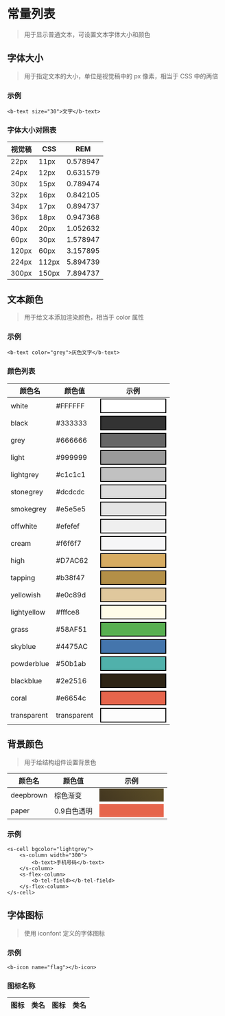 # 常量列表
> 用于显示普通文本，可设置文本字体大小和颜色

## 字体大小
> 用于指定文本的大小，单位是视觉稿中的 px 像素，相当于 CSS 中的两倍

### 示例

```
<b-text size="30">文字</b-text>
```

### 字体大小对照表

 视觉稿 | CSS | REM 
--- | --- | ---
 22px | 11px | 0.578947 
 24px | 12px | 0.631579
 30px | 15px | 0.789474
 32px | 16px | 0.842105
 34px | 17px | 0.894737 
 36px | 18px | 0.947368
 40px | 20px | 1.052632
 60px | 30px | 1.578947
 120px | 60px | 3.157895
 224px | 112px | 5.894739
 300px | 150px | 7.894737

## 文本颜色
> 用于给文本添加渲染颜色，相当于 color 属性

### 示例

```
<b-text color="grey">灰色文字</b-text>
```

### 颜色列表

 颜色名 | 颜色值 | 示例 
--- | --- | ---
 white			| #FFFFFF | <div style="background: #FFFFFF;border: 2px solid #000;width: 150px;height:30px;">&nbsp;</div>
 black			| #333333 | <div style="background: #333333;border: 2px solid #000;width: 150px;height:30px;">&nbsp;</div>
 grey 			| #666666 | <div style="background: #666666;border: 2px solid #000;width: 150px;height:30px;">&nbsp;</div>
 light			| #999999 | <div style="background: #999999;border: 2px solid #000;width: 150px;height:30px;">&nbsp;</div>
 lightgrey	| #c1c1c1 | <div style="background: #c1c1c1;border: 2px solid #000;width: 150px;height:30px;">&nbsp;</div> 
 stonegrey 	| #dcdcdc | <div style="background: #dcdcdc;border: 2px solid #000;width: 150px;height:30px;">&nbsp;</div>
 smokegrey 	| #e5e5e5 | <div style="background: #e5e5e5;border: 2px solid #000;width: 150px;height:30px;">&nbsp;</div>
 offwhite 	| #efefef | <div style="background: #efefef;border: 2px solid #000;width: 150px;height:30px;">&nbsp;</div>
 cream 		| #f6f6f7 | <div style="background: #f6f6f7;border: 2px solid #000;width: 150px;height:30px;">&nbsp;</div>
 high 			| #D7AC62 | <div style="background: #D7AC62;border: 2px solid #000;width: 150px;height:30px;">&nbsp;</div>
 tapping 		| #b38f47 | <div style="background: #b38f47;border: 2px solid #000;width: 150px;height:30px;">&nbsp;</div>
 yellowish	| #e0c89d | <div style="background: #e0c89d;border: 2px solid #000;width: 150px;height:30px;">&nbsp;</div>
 lightyellow	| #fffce8 | <div style="background: #fffce8;border: 2px solid #000;width: 150px;height:30px;">&nbsp;</div>
 grass 		| #58AF51 | <div style="background: #58AF51;border: 2px solid #000;width: 150px;height:30px;">&nbsp;</div>
 skyblue		| #4475AC | <div style="background: #4475AC;border: 2px solid #000;width: 150px;height:30px;">&nbsp;</div>
 powderblue 	| #50b1ab | <div style="background: #50b1ab;border: 2px solid #000;width: 150px;height:30px;">&nbsp;</div>   
 blackblue 	| #2e2516 | <div style="background: #2e2516;border: 2px solid #000;width: 150px;height:30px;">&nbsp;</div>
 coral 		| #e6654c | <div style="background: #e6654c;border: 2px solid #000;width: 150px;height:30px;">&nbsp;</div>
 transparent	| transparent |<div style="background: transparent;border: 2px solid #000;width: 150px;height:30px;">&nbsp;</div>

## 背景颜色
> 用于给结构组件设置背景色

 颜色名 | 颜色值 | 示例 
--- | --- | ---
deepbrown | 棕色渐变 |<div style="background: -webkit-linear-gradient(-135deg, #5c4e27, #423620 );width: 150px;height:30px;">&nbsp;</div> 
paper | 0.9白色透明 | <div style="background: #e6654c;width: 150px;height:30px;"><div style="rgba(255,255,255,.9);width: 150px;height:20px;"></div></div> 

   

### 示例

```
<s-cell bgcolor="lightgrey">
    <s-column width="300">
        <b-text>手机号码</b-text>
    </s-column>
    <s-flex-column>
        <b-tel-field></b-tel-field>
    </s-flex-column>
</s-cell>
```

## 字体图标
> 使用 iconfont 定义的字体图标

### 示例
```
<b-icon name="flag"></b-icon>
```

### 图标名称
图标	|		类名		| 图标	| 类名
---		|		---  		|   ---	| --- 

























